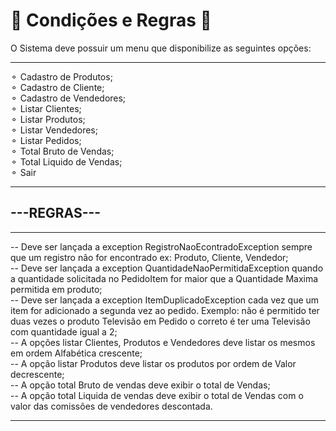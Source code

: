 <h1> 🔅 Condições e Regras 🔅</h1>

<div>
 O Sistema deve possuir um menu que disponibilize as seguintes opções:
<hr />
⚬ Cadastro de Produtos;
 <br>
⚬ Cadastro de Cliente;
 <br>
⚬ Cadastro de Vendedores;
 <br>
⚬ Listar Clientes;
 <br>
⚬ Listar Produtos;
 <br>
⚬ Listar Vendedores;
 <br>
⚬ Listar Pedidos;
 <br>
⚬ Total Bruto de Vendas;
 <br>
⚬ Total Liquido de Vendas;
 <br>
⚬ Sair
<hr /> 
</div>

<h2> ---REGRAS--- </h2>
<hr /> 
<div> 
 -- Deve ser lançada a exception RegistroNaoEcontradoException sempre que um registro não for encontrado ex: Produto, Cliente, Vendedor;
 <br>
 -- Deve ser lançada a exception QuantidadeNaoPermitidaException quando a quantidade solicitada no PedidoItem for maior que a Quantidade Maxima permitida em produto;
 <br>
 -- Deve ser lançada a exception ItemDuplicadoException cada vez que um item for adicionado a segunda vez ao pedido. Exemplo: não é permitido ter duas vezes o produto Televisão em Pedido o correto é ter uma Televisão com quantidade igual a 2;
 <br>
 -- A opções listar Clientes, Produtos e Vendedores deve listar os mesmos em ordem Alfabética crescente;
 <br>
 -- A opção listar Produtos deve listar os produtos por ordem de Valor decrescente;
 <br>
 -- A opção total Bruto de vendas deve exibir o total de Vendas;
 <br>
 -- A opção total Liquida de vendas deve exibir o total de Vendas com o valor das comissões de vendedores descontada.
 <hr /> 

</div>
